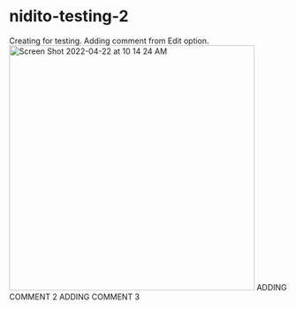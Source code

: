 # nidito-testing-2
Creating for testing.
Adding comment from Edit option.<img width="444" alt="Screen Shot 2022-04-22 at 10 14 24 AM" src="https://user-images.githubusercontent.com/78763727/164762767-3834284b-8cdf-4fc9-b290-808af9a931d1.png">
ADDING COMMENT 2
ADDING COMMENT 3
